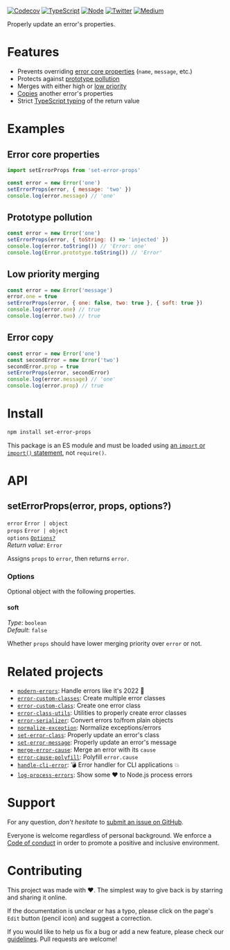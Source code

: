 [![Codecov](https://img.shields.io/codecov/c/github/ehmicky/set-error-props.svg?label=tested&logo=codecov)](https://codecov.io/gh/ehmicky/set-error-props)
[![TypeScript](https://img.shields.io/badge/-typed-brightgreen?logo=typescript&colorA=gray&logoColor=0096ff)](/src/main.d.ts)
[![Node](https://img.shields.io/node/v/set-error-props.svg?logo=node.js&logoColor=66cc33)](https://www.npmjs.com/package/set-error-props)
[![Twitter](https://img.shields.io/badge/%E2%80%8B-twitter-brightgreen.svg?logo=twitter)](https://twitter.com/intent/follow?screen_name=ehmicky)
[![Medium](https://img.shields.io/badge/%E2%80%8B-medium-brightgreen.svg?logo=medium)](https://medium.com/@ehmicky)

Properly update an error's properties.

# Features

- Prevents overriding [error core properties](#error-core-properties) (`name`,
  `message`, etc.)
- Protects against [prototype pollution](#prototype-pollution)
- Merges with either high or [low priority](#low-priority-merging)
- [Copies](#error-copy) another error's properties
- Strict [TypeScript typing](/src/main.d.ts) of the return value

# Examples

## Error core properties

```js
import setErrorProps from 'set-error-props'

const error = new Error('one')
setErrorProps(error, { message: 'two' })
console.log(error.message) // 'one'
```

## Prototype pollution

```js
const error = new Error('one')
setErrorProps(error, { toString: () => 'injected' })
console.log(error.toString()) // 'Error: one'
console.log(Error.prototype.toString()) // 'Error'
```

## Low priority merging

```js
const error = new Error('message')
error.one = true
setErrorProps(error, { one: false, two: true }, { soft: true })
console.log(error.one) // true
console.log(error.two) // true
```

## Error copy

<!-- eslint-disable fp/no-mutation -->

```js
const error = new Error('one')
const secondError = new Error('two')
secondError.prop = true
setErrorProps(error, secondError)
console.log(error.message) // 'one'
console.log(error.prop) // true
```

# Install

```bash
npm install set-error-props
```

This package is an ES module and must be loaded using
[an `import` or `import()` statement](https://gist.github.com/sindresorhus/a39789f98801d908bbc7ff3ecc99d99c),
not `require()`.

# API

## setErrorProps(error, props, options?)

`error` `Error | object`\
`props` `Error | object`\
`options` [`Options?`](#options)\
_Return value_: `Error`

Assigns `props` to `error`, then returns `error`.

### Options

Optional object with the following properties.

#### soft

_Type_: `boolean`\
_Default_: `false`

Whether `props` should have lower merging priority over `error` or not.

# Related projects

- [`modern-errors`](https://github.com/ehmicky/modern-errors): Handle errors
  like it's 2022 🔮
- [`error-custom-classes`](https://github.com/ehmicky/error-custom-classes):
  Create multiple error classes
- [`error-custom-class`](https://github.com/ehmicky/error-custom-class): Create
  one error class
- [`error-class-utils`](https://github.com/ehmicky/error-class-utils): Utilities
  to properly create error classes
- [`error-serializer`](https://github.com/ehmicky/error-serializer): Convert
  errors to/from plain objects
- [`normalize-exception`](https://github.com/ehmicky/normalize-exception):
  Normalize exceptions/errors
- [`set-error-class`](https://github.com/ehmicky/set-error-class): Properly
  update an error's class
- [`set-error-message`](https://github.com/ehmicky/set-error-message): Properly
  update an error's message
- [`merge-error-cause`](https://github.com/ehmicky/merge-error-cause): Merge an
  error with its `cause`
- [`error-cause-polyfill`](https://github.com/ehmicky/error-cause-polyfill):
  Polyfill `error.cause`
- [`handle-cli-error`](https://github.com/ehmicky/handle-cli-error): 💣 Error
  handler for CLI applications 💥
- [`log-process-errors`](https://github.com/ehmicky/log-process-errors): Show
  some ❤ to Node.js process errors

# Support

For any question, _don't hesitate_ to [submit an issue on GitHub](../../issues).

Everyone is welcome regardless of personal background. We enforce a
[Code of conduct](CODE_OF_CONDUCT.md) in order to promote a positive and
inclusive environment.

# Contributing

This project was made with ❤️. The simplest way to give back is by starring and
sharing it online.

If the documentation is unclear or has a typo, please click on the page's `Edit`
button (pencil icon) and suggest a correction.

If you would like to help us fix a bug or add a new feature, please check our
[guidelines](CONTRIBUTING.md). Pull requests are welcome!

<!-- Thanks go to our wonderful contributors: -->

<!-- ALL-CONTRIBUTORS-LIST:START -->
<!-- prettier-ignore -->
<!--
<table><tr><td align="center"><a href="https://twitter.com/ehmicky"><img src="https://avatars2.githubusercontent.com/u/8136211?v=4" width="100px;" alt="ehmicky"/><br /><sub><b>ehmicky</b></sub></a><br /><a href="https://github.com/ehmicky/set-error-props/commits?author=ehmicky" title="Code">💻</a> <a href="#design-ehmicky" title="Design">🎨</a> <a href="#ideas-ehmicky" title="Ideas, Planning, & Feedback">🤔</a> <a href="https://github.com/ehmicky/set-error-props/commits?author=ehmicky" title="Documentation">📖</a></td></tr></table>
 -->
<!-- ALL-CONTRIBUTORS-LIST:END -->
